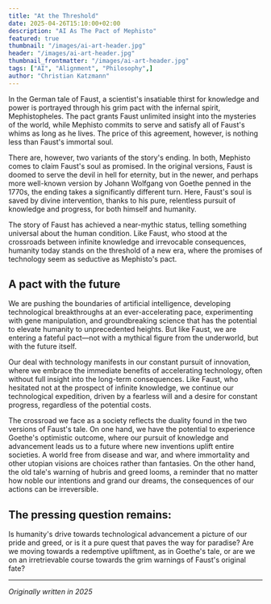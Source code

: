 ```yaml
---
title: "At the Threshold"
date: 2025-04-26T15:10:00+02:00
description: "AI As The Pact of Mephisto"
featured: true
thumbnail: "/images/ai-art-header.jpg"
header: "/images/ai-art-header.jpg"
thumbnail_frontmatter: "/images/ai-art-header.jpg"
tags: ["AI", "Alignment", "Philosophy",]
author: "Christian Katzmann"
---
```


In the German tale of Faust, a scientist's insatiable thirst for knowledge and power is portrayed through his grim pact with the infernal spirit, Mephistopheles.  The pact grants Faust unlimited insight into the mysteries of the world, while Mephisto commits to serve and satisfy all of Faust's whims as long as he lives. The price of this agreement, however, is nothing less than Faust's immortal soul.

There are, however, two variants of the story's ending. In both, Mephisto comes to claim Faust's soul as promised. In the original versions, Faust is doomed to serve the devil in hell for eternity, but in the newer, and perhaps more well-known version by Johann Wolfgang von Goethe penned in the 1770s, the ending takes a significantly different turn. Here, Faust's soul is saved by divine intervention, thanks to his pure, relentless pursuit of knowledge and progress, for both himself and humanity.

The story of Faust has achieved a near-mythic status, telling something universal about the human condition. Like Faust, who stood at the crossroads between infinite knowledge and irrevocable consequences, humanity today stands on the threshold of a new era, where the promises of technology seem as seductive as Mephisto's pact.

## A pact with the future
We are pushing the boundaries of artificial intelligence, developing technological breakthroughs at an ever-accelerating pace, experimenting with gene manipulation, and groundbreaking science that has the potential to elevate humanity to unprecedented heights. But like Faust, we are entering a fateful pact—not with a mythical figure from the underworld, but with the future itself.

Our deal with technology manifests in our constant pursuit of innovation, where we embrace the immediate benefits of accelerating technology, often without full insight into the long-term consequences. Like Faust, who hesitated not at the prospect of infinite knowledge, we continue our technological expedition, driven by a fearless will and a desire for constant progress, regardless of the potential costs.

The crossroad we face as a society reflects the duality found in the two versions of Faust's tale. On one hand, we have the potential to experience Goethe's optimistic outcome, where our pursuit of knowledge and advancement leads us to a future where new inventions uplift entire societies. A world free from disease and war, and where immortality and other utopian visions are choices rather than fantasies. On the other hand, the old tale's warning of hubris and greed looms, a reminder that no matter how noble our intentions and grand our dreams, the consequences of our actions can be irreversible.

## The pressing question remains: 
Is humanity's drive towards technological advancement a picture of our pride and greed, or is it a pure quest that paves the way for paradise? Are we moving towards a redemptive upliftment, as in Goethe's tale, or are we on an irretrievable course towards the grim warnings of Faust's original fate?

---

*Originally written in 2025*
